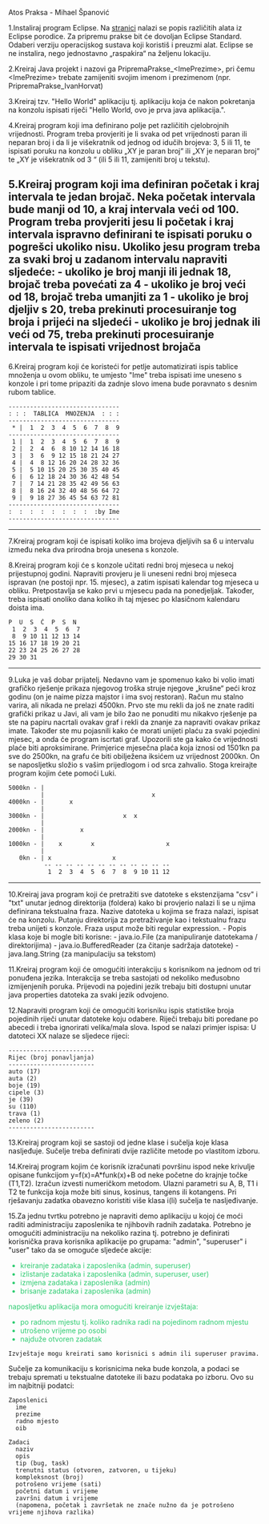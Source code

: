 
Atos Praksa - Mihael Španović

1.Instaliraj program Eclipse. Na [stranici](http://www.eclipse.org/downloads/) nalazi se popis različitih alata iz Eclipse porodice. Za pripremu prakse bit će dovoljan Eclipse Standard. Odaberi verziju operacijskog sustava koji koristiš i preuzmi alat. Eclipse se ne instalira, nego jednostavno „raspakira“ na željenu lokaciju.

2.Kreiraj Java projekt i nazovi ga PripremaPrakse_\<ImePrezime\>, pri čemu \<ImePrezime\> trebate zamijeniti svojim imenom i prezimenom (npr. PripremaPrakse_IvanHorvat)

3.Kreiraj tzv. "Hello World" aplikaciju tj. aplikaciju koja će nakon pokretanja na konzolu ispisati riječi "Hello World, ovo je prva java aplikacija.".


4.Kreiraj program koji ima definirano polje pet različitih cjelobrojnih vrijednosti. Program treba provjeriti je li svaka od pet vrijednosti paran ili neparan broj i da li je višekratnik od jednog od idučih brojeva: 3, 5 ili 11, te ispisati poruku na konzolu u obliku „XY je paran broj“ ili „XY je neparan broj“ te „XY je višekratnik od 3 “ (ili 5 ili 11, zamijeniti broj u tekstu).


5.Kreiraj program koji ima definiran početak i kraj intervala te jedan brojač. Neka početak intervala bude manji od 10, a kraj intervala veći od 100. Program treba provjeriti jesu li početak i kraj intervala ispravno definirani te ispisati poruku o pogrešci ukoliko nisu. Ukoliko jesu program treba za svaki broj u zadanom intervalu napraviti sljedeće:
    - ukoliko je broj manji ili jednak 18, brojač treba povećati za 4
    - ukoliko je broj veći od 18, brojač treba umanjiti za 1
    - ukoliko je broj djeljiv s 20, treba prekinuti procesuiranje tog broja i prijeći na sljedeći
    - ukoliko je broj jednak ili veći od 75, treba prekinuti procesuiranje intervala te ispisati vrijednost brojača
-----

6.Kreiraj program koji će koristeći for petlje automatizirati ispis tablice množenja u ovom obliku, te umjesto "Ime" treba ispisati ime uneseno s konzole i pri tome pripaziti da zadnje slovo imena bude poravnato s desnim rubom tablice.

```
-------------------------------
: : :  TABLICA  MNOZENJA  : : :
-------------------------------
 * |  1  2  3  4  5  6  7  8  9
-------------------------------
 1 |  1  2  3  4  5  6  7  8  9
 2 |  2  4  6  8 10 12 14 16 18
 3 |  3  6  9 12 15 18 21 24 27
 4 |  4  8 12 16 20 24 28 32 36
 5 |  5 10 15 20 25 30 35 40 45
 6 |  6 12 18 24 30 36 42 48 54
 7 |  7 14 21 28 35 42 49 56 63
 8 |  8 16 24 32 40 48 56 64 72
 9 |  9 18 27 36 45 54 63 72 81
-------------------------------
:  :  :  :  :  :  :  :  :by Ime
-------------------------------
```
-----

7.Kreiraj program koji će ispisati koliko ima brojeva djeljivih sa 6 u intervalu između neka dva prirodna broja unesena s konzole.

8.Kreiraj program koji će s konzole učitati redni broj mjeseca u nekoj prijestupnoj godini. Napraviti provjeru je li uneseni redni broj mjeseca ispravan (ne postoji npr. 15. mjesec), a zatim ispisati kalendar tog mjeseca u obliku. Pretpostavlja se kako prvi u mjesecu pada na ponedjeljak. Također, treba ispisati onoliko dana koliko ih taj mjesec po klasičnom kalendaru doista ima.

```
P  U  S  Č  P  S  N
 1  2  3  4  5  6  7
 8  9 10 11 12 13 14
15 16 17 18 19 20 21
22 23 24 25 26 27 28
29 30 31
```
-----

9.Luka je vaš dobar prijatelj. Nedavno vam je spomenuo kako bi volio imati grafičko rješenje prikaza njegovog troška struje njegove „krušne“ peći kroz godinu (on je naime pizza majstor i ima svoj restoran). Račun mu stalno varira, ali nikada ne prelazi 4500kn. Prvo ste mu rekli da još ne znate raditi grafički prikaz u Javi, ali vam je bilo žao ne ponuditi mu nikakvo rješenje pa ste na papiru nacrtali ovakav graf i rekli da znanje za napraviti ovakav prikaz imate. Također ste mu pojasnili kako će morati unijeti plaću za svaki pojedini mjesec, a onda će program iscrtati graf. Upozorili ste ga kako će vrijednosti plaće biti aproksimirane. Primjerice mjesečna plaća koja iznosi od 1501kn pa sve do 2500kn, na grafu će biti obilježena iksićem uz vrijednost 2000kn. On se naposljetku složio s vašim prijedlogom i od srca zahvalio. Stoga kreirajte program kojim ćete pomoći Luki.
</span>

```
5000kn - |
         |                              x
4000kn - |       x
         |
3000kn - |                      x  x
         |
2000kn - |          x
         |
1000kn - |    x        x                    x
         |
   0kn - | x                 x
          -- -- -- -- -- -- -- -- -- -- -- --
           1  2  3  4  5  6  7  8  9 10 11 12
```
-----

10.Kreiraj java program koji će pretražiti sve datoteke s ekstenzijama "csv" i "txt" unutar jednog direktorija (foldera) kako bi provjerio nalazi li se u njima definirana tekstualna fraza. Nazive datoteka u kojima se fraza nalazi, ispisat će na konzolu. Putanju direktorija za pretraživanje kao i tekstualnu frazu treba unijeti s konzole. Fraza usput može biti regular expression.
    - Popis klasa koje bi mogle biti korisne:
        - java.io.File (za manipuliranje datotekama / direktorijima)
        - java.io.BufferedReader (za čitanje sadržaja datoteke)
        - java.lang.String (za manipulaciju sa tekstom)


11.Kreiraj program koji će omogućiti interakciju s korisnikom na jednom od tri ponuđena jezika. Interakcija se treba sastojati od nekoliko međusobno izmijenjenih poruka. Prijevodi na pojedini jezik trebaju biti dostupni unutar java properties datoteka za svaki jezik odvojeno.


12.Napraviti program koji će omogućiti korisniku ispis statistike broja pojedinih riječi unutar datoteke koju odabere. Riječi trebaju biti poredane po abecedi i treba ignorirati velika/mala slova. Ispod se nalazi primjer ispisa:
U datoteci XX nalaze se sljedece rijeci:
```
------------------------
Rijec (broj ponavljanja)
------------------------
auto (17)
auta (2)
boje (19)
cipele (3)
je (39)
su (110)
trava (1)
zeleno (2)
------------------------
```

13.Kreiraj program koji se sastoji od jedne klase i sučelja koje klasa nasljeđuje. Sučelje treba definirati dvije različite metode po vlastitom izboru. 

14.Kreiraj program kojim će korisnik izračunati površinu ispod neke krivulje opisane funkcijom y=f(x)=A*funk(x)+B od neke početne do krajnje točke (T1,T2). Izračun izvesti numeričkom metodom. Ulazni parametri su A, B, T1 i T2 te funkcija koja može biti sinus, kosinus, tangens ili kotangens. Pri rješavanju zadatka obavezno koristiti više klasa i(li) sučelja te nasljeđivanje.


15.Za jednu tvrtku potrebno je napraviti demo aplikaciju u kojoj će moći raditi administraciju zaposlenika te njihbovih radnih zadataka. Potrebno je omogućiti administraciju na nekoliko razina tj. potrebno je definirati korisnička prava korisnika aplikacije po grupama: "admin", "superuser" i "user" tako da se omoguće sljedeće akcije:
    <ul style="color: rgba(46, 204, 113, 1);">
    <li>kreiranje zadataka i zaposlenika (admin, superuser)</li>
    <li>izlistanje zadataka i zaposlenika (admin, superuser, user)</li>
    <li>izmjena zadataka i zaposlenika (admin)</li>
    <li>brisanje zadataka i zaposlenika (admin)</li>
    </ul>
    <span style="color: rgba(46, 204, 113, 1);">naposljetku aplikacija mora omogućiti kreiranje izvještaja:</span>
    <ul style="color: rgba(46, 204, 113, 1);">
    <li>po radnom mjestu tj. koliko radnika radi na pojedinom radnom mjestu</li>
    <li>utrošeno vrijeme po osobi</li>
    <li>najduže otvoren zadatak</li>
    </ul>

    Izvještaje mogu kreirati samo korisnici s admin ili superuser pravima.
Sučelje za komunikaciju s korisnicima neka bude konzola, a podaci se trebaju spremati u tekstualne datoteke ili bazu podataka po izboru.
Ovo su im najbitniji podatci:
```
Zaposlenici
  ime
  prezime
  radno mjesto
  oib

Zadaci
  naziv
  opis
  tip (bug, task)
  trenutni status (otvoren, zatvoren, u tijeku)
  kompleksnost (broj)
  potrošeno vrijeme (sati)
  početni datum i vrijeme
  završni datum i vrijeme
  (napomena, početak i završetak ne znače nužno da je potrošeno vrijeme njihova razlika)
```
